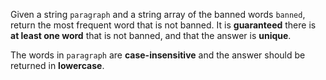 Given a string `paragraph` and a string array of the banned words `banned`, return the most frequent word that is not banned. It is **guaranteed** there is **at least one word** that is not banned, and that the answer is **unique**.

The words in `paragraph` are **case-insensitive** and the answer should be returned in **lowercase**.